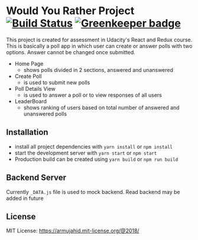 # Would You Rather Project [![Build Status](https://travis-ci.org/armujahid/reactnd-project-would-you-rather.svg?branch=master)](https://travis-ci.org/armujahid/reactnd-project-would-you-rather) [![Greenkeeper badge](https://badges.greenkeeper.io/armujahid/reactnd-project-would-you-rather.svg)](https://greenkeeper.io/)

This project is created for assessment in Udacity's React and Redux course.
This is basically a poll app in which user can create or answer polls with two options.
Answer cannot be changed once submitted.

* Home Page
  * shows polls divided in 2 sections, answered and unanswered
* Create Poll
  * is used to submit new polls
* Poll Details View
  * is used to answer a poll or to view responses of all users
* LeaderBoard
  * shows ranking of users based on total number of answered and unanswered polls

## Installation

* install all project dependencies with `yarn install` or `npm install`
* start the development server with `yarn start` or `npm start`
* Production build can be created using  `yarn build` or `npm run build`

## Backend Server

Currently `_DATA.js` file is used to mock backend. Read backend may be added in future

## License

MIT License: https://armujahid.mit-license.org/@2018/
